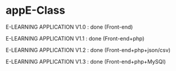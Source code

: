 # appE-Class

E-LEARNING APPLICATION V1.0 : done (Front-end)

E-LEARNING APPLICATION V1.1 : done (Front-end+php)

E-LEARNING APPLICATION V1.2 : done (Front-end+php+json/csv)

E-LEARNING APPLICATION V1.3 : done (Front-end+php+MySQl)

